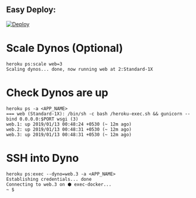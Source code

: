 
## Easy Deploy:
[![Deploy](https://www.herokucdn.com/deploy/button.svg)](https://heroku.com/deploy)

# Scale Dynos (Optional)

```
heroku ps:scale web=3
Scaling dynos... done, now running web at 2:Standard-1X
```

# Check Dynos are up

```
heroku ps -a <APP_NAME>
=== web (Standard-1X): /bin/sh -c bash /heroku-exec.sh && gunicorn --bind 0.0.0.0:$PORT wsgi (3)
web.1: up 2019/01/13 00:48:24 +0530 (~ 12m ago)
web.2: up 2019/01/13 00:48:31 +0530 (~ 12m ago)
web.3: up 2019/01/13 00:48:31 +0530 (~ 12m ago)
```
# SSH into Dyno

```
heroku ps:exec --dyno=web.3 -a <APP_NAME>
Establishing credentials... done
Connecting to web.3 on ⬢ exec-docker... 
~ $ 
```
